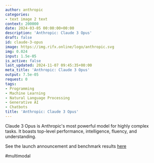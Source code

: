 ```yaml
---
author: anthropic
categories:
- text image 2 text
context: 200000
date: 2024-03-05 00:00:00+00:00
description: 'Anthropic: Claude 3 Opus'
draft: false
id: claude-3-opus
image: https://img.rifx.online/logo/anthropic.svg
img: 0.024
input: 1.5e-05
is_active: false
last_updated: 2024-11-07 09:45:35+00:00
meta_title: 'Anthropic: Claude 3 Opus'
output: 7.5e-05
request: 0
tags:
- Programming
- Machine Learning
- Natural Language Processing
- Generative AI
- Chatbots
title: 'Anthropic: Claude 3 Opus'
---
```
















Claude 3 Opus is Anthropic's most powerful model for highly complex tasks. It boasts top-level performance, intelligence, fluency, and understanding.

See the launch announcement and benchmark results [here](https://www.anthropic.com/news/claude-3-family)

#multimodal

